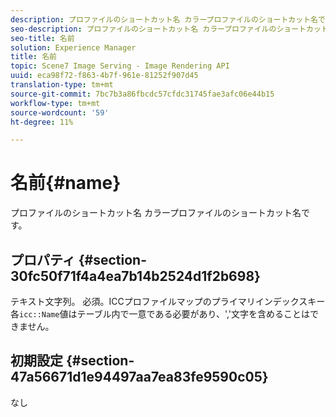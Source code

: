 ```yaml
---
description: プロファイルのショートカット名 カラープロファイルのショートカット名です。
seo-description: プロファイルのショートカット名 カラープロファイルのショートカット名です。
seo-title: 名前
solution: Experience Manager
title: 名前
topic: Scene7 Image Serving - Image Rendering API
uuid: eca98f72-f863-4b7f-961e-81252f907d45
translation-type: tm+mt
source-git-commit: 7bc7b3a86fbcdc57cfdc31745fae3afc06e44b15
workflow-type: tm+mt
source-wordcount: '59'
ht-degree: 11%

---
```



# 名前{#name}

プロファイルのショートカット名 カラープロファイルのショートカット名です。

## プロパティ {#section-30fc50f71f4a4ea7b14b2524d1f2b698}

テキスト文字列。 必須。ICCプロファイルマップのプライマリインデックスキー 各`icc::Name`値はテーブル内で一意である必要があり、&#39;,&#39;文字を含めることはできません。

## 初期設定 {#section-47a56671d1e94497aa7ea83fe9590c05}

なし
